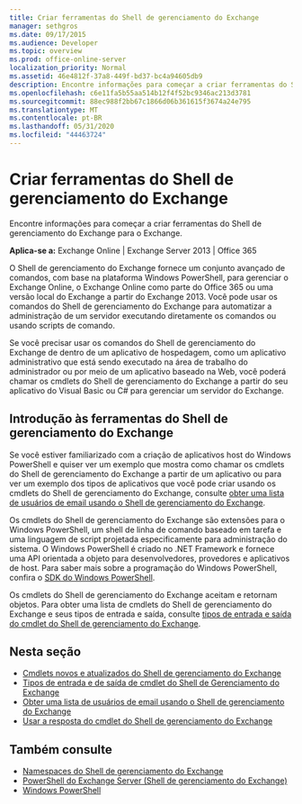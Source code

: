 ```yaml
---
title: Criar ferramentas do Shell de gerenciamento do Exchange
manager: sethgros
ms.date: 09/17/2015
ms.audience: Developer
ms.topic: overview
ms.prod: office-online-server
localization_priority: Normal
ms.assetid: 46e4812f-37a8-449f-bd37-bc4a94605db9
description: Encontre informações para começar a criar ferramentas do Shell de gerenciamento do Exchange para o Exchange.
ms.openlocfilehash: c6e11fa5b55aa514b12f4f52bc9346ac213d3781
ms.sourcegitcommit: 88ec988f2bb67c1866d06b361615f3674a24e795
ms.translationtype: MT
ms.contentlocale: pt-BR
ms.lasthandoff: 05/31/2020
ms.locfileid: "44463724"
---
```

# <a name="create-exchange-management-shell-tools"></a>Criar ferramentas do Shell de gerenciamento do Exchange

Encontre informações para começar a criar ferramentas do Shell de gerenciamento do Exchange para o Exchange.

**Aplica-se a:** Exchange Online | Exchange Server 2013 | Office 365
  
O Shell de gerenciamento do Exchange fornece um conjunto avançado de comandos, com base na plataforma Windows PowerShell, para gerenciar o Exchange Online, o Exchange Online como parte do Office 365 ou uma versão local do Exchange a partir do Exchange 2013. Você pode usar os comandos do Shell de gerenciamento do Exchange para automatizar a administração de um servidor executando diretamente os comandos ou usando scripts de comando.
  
Se você precisar usar os comandos do Shell de gerenciamento do Exchange de dentro de um aplicativo de hospedagem, como um aplicativo administrativo que está sendo executado na área de trabalho do administrador ou por meio de um aplicativo baseado na Web, você poderá chamar os cmdlets do Shell de gerenciamento do Exchange a partir do seu aplicativo do Visual Basic ou C# para gerenciar um servidor do Exchange.
  
## <a name="get-started-with-exchange-management-shell-tools"></a>Introdução às ferramentas do Shell de gerenciamento do Exchange
<a name="SP15GettingStartedTemplate_WhatDoYouNeed"> </a>

Se você estiver familiarizado com a criação de aplicativos host do Windows PowerShell e quiser ver um exemplo que mostra como chamar os cmdlets do Shell de gerenciamento do Exchange a partir de um aplicativo ou para ver um exemplo dos tipos de aplicativos que você pode criar usando os cmdlets do Shell de gerenciamento do Exchange, consulte [obter uma lista de usuários de email usando o Shell de gerenciamento do Exchange](how-to-get-a-list-of-mail-users-by-using-the-exchange-management-shell.md).
  
Os cmdlets do Shell de gerenciamento do Exchange são extensões para o Windows PowerShell, um shell de linha de comando baseado em tarefa e uma linguagem de script projetada especificamente para administração do sistema. O Windows PowerShell é criado no .NET Framework e fornece uma API orientada a objeto para desenvolvedores, provedores e aplicativos de host. Para saber mais sobre a programação do Windows PowerShell, confira o [SDK do Windows PowerShell](https://msdn.microsoft.com/library/dd835506%28VS.85%29.aspx).
  
Os cmdlets do Shell de gerenciamento do Exchange aceitam e retornam objetos. Para obter uma lista de cmdlets do Shell de gerenciamento do Exchange e seus tipos de entrada e saída, consulte [tipos de entrada e saída do cmdlet do Shell de gerenciamento do Exchange](exchange-management-shell-cmdlet-input-and-output-types.md).
  
## <a name="in-this-section"></a>Nesta seção

- [Cmdlets novos e atualizados do Shell de gerenciamento do Exchange](new-and-updated-exchange-management-shell-cmdlets.md)  
- [Tipos de entrada e de saída de cmdlet do Shell de Gerenciamento do Exchange](exchange-management-shell-cmdlet-input-and-output-types.md)
- [Obter uma lista de usuários de email usando o Shell de gerenciamento do Exchange](how-to-get-a-list-of-mail-users-by-using-the-exchange-management-shell.md)
- [Usar a resposta do cmdlet do Shell de gerenciamento do Exchange](how-to-use-the-exchange-management-shell-cmdlet-response.md)


## <a name="see-also"></a>Também consulte

- [Namespaces do Shell de gerenciamento do Exchange](exchange-management-shell-namespaces.md)  
- [PowerShell do Exchange Server (Shell de gerenciamento do Exchange)](https://docs.microsoft.com/powershell/exchange/exchange-server/exchange-management-shell?view=exchange-ps)  
- [Windows PowerShell](https://msdn.microsoft.com/library/dd835506%28v=vs.85%29.aspx)
    

